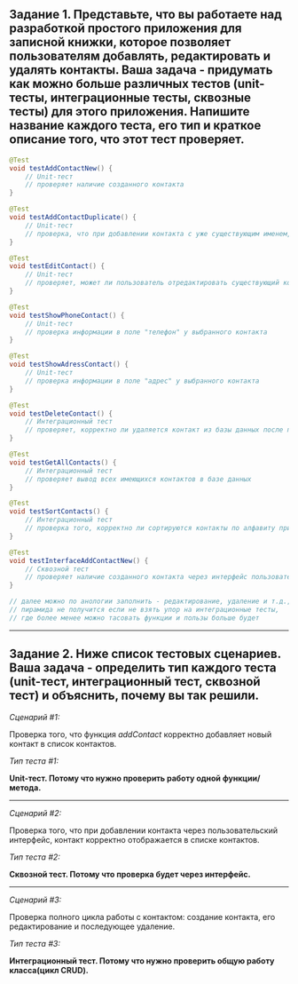 **Задание 1. Представьте, что вы работаете над разработкой простого приложения для записной книжки, которое позволяет пользователям добавлять, редактировать и удалять контакты. Ваша задача - придумать как можно больше различных тестов (unit-тесты, интеграционные тесты, сквозные тесты) для этого приложения. Напишите название каждого теста, его тип и краткое описание того, что этот тест проверяет.**
---
```java
@Test
void testAddContactNew() {
    // Unit-тест
    // проверяет наличие созданного контакта
}

@Test
void testAddContactDuplicate() {
    // Unit-тест
    // проверка, что при добавлении контакта с уже существующим именем, приложение выдаёт предупреждение о дубликате
}

@Test
void testEditContact() {
    // Unit-тест
    // проверяет, может ли пользователь отредактировать существующий контакт в приложении
}

@Test
void testShowPhoneContact() {
    // Unit-тест
    // проверка информации в поле "телефон" у выбранного контакта
}

@Test
void testShowAdressContact() {
    // Unit-тест
    // проверка информации в поле "адрес" у выбранного контакта
}

@Test
void testDeleteContact() {
    // Интеграционный тест
    // проверяет, корректно ли удаляется контакт из базы данных после подтверждения пользователем
}

@Test
void testGetAllContacts() {
    // Интеграционный тест
    // проверяет вывод всех имеющихся контактов в базе данных
}

@Test
void testSortContacts() {
    // Интеграционный тест
    // проверка того, корректно ли сортируются контакты по алфавиту при отображении списка контактов.
}

@Test
void testInterfaceAddContactNew() {
    // Сквозной тест
    // проверяет наличие созданного контакта через интерфейс пользователя
}

// далее можно по анологии заполнить - редактирование, удаление и т.д.,
// пирамида не получится если не взять упор на интеграционные тесты,
// где более менее можно тасовать функции и пользы больше будет
```

---

**Задание 2. Ниже список тестовых сценариев. Ваша задача - определить тип каждого теста (unit-тест, интеграционный тест, сквозной тест) и объяснить, почему вы так решили.**
---

_Сценарий #1:_

Проверка того, что функция _addContact_ корректно добавляет новый контакт в список контактов.

_Тип теста #1:_

__Unit-тест. Потому что нужно проверить работу одной функции/метода.__

---
_Сценарий #2:_

Проверка того, что при добавлении контакта через пользовательский интерфейс, контакт корректно отображается в списке контактов.

_Тип теста #2:_

__Сквозной тест. Потому что проверка будет через интерфейс.__

---
_Сценарий #3:_

Проверка полного цикла работы с контактом: создание контакта, его редактирование и последующее удаление.

_Тип теста #3:_

__Интеграционный тест. Потому что нужно проверить общую работу класса(цикл CRUD).__